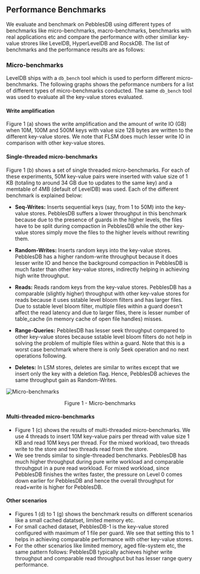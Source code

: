 ## Performance Benchmarks
We evaluate and benchmark on PebblesDB using different types of benchmarks like micro-benchmarks, macro-benchmarks, 
benchmarks with real applications etc and compare the performance with other similiar key-value strores like LevelDB, 
HyperLevelDB and RocskDB. The list of benchmarks and the performance results are as follows:

### Micro-benchmarks
LevelDB ships with a `db_bench` tool which is used to perform different micro-benchmarks. The following graphs shows the peformance
numbers for a list of different types of micro-benchmarks conducted. The same `db_bench` tool was used to evaluate all
the key-value stores evaluated. 

#### Write amplification
Figure 1 (a) shows the write amplification and the amount of write IO (GB) when 10M, 100M and 500M keys with value size 128 bytes 
are written to the different key-value stores. We note that FLSM does much lesser write IO in comparison with other key-value
stores.

#### Single-threaded micro-benchmarks
Figure 1 (b) shows a set of single threaded micro-benchmarks. For each of these experiments, 50M key-value pairs were inserted
with value size of 1 KB (totaling to around 34 GB due to updates to the same key) and a memtable of 4MB (default of LevelDB) 
was used. Each of the different benchmark is explained 
below:  

* **Seq-Writes:** Inserts sequential keys (say, from 1 to 50M) into the key-value stores. PebblesDB suffers a lower throughput in 
this benchmark because due to the presence of guards in the higher levels, the files have to be split during compaction in 
PebblesDB while the other key-value stores simply move the files to the higher levels without rewriting them. 

* **Random-Writes:** Inserts random keys into the key-value stores. PebblesDB has a higher random-write throughput because it does
lesser write IO and hence the background compaction in PebblesDB is much faster than other key-value stores, indirectly helping
in achieving high write throughput. 

* **Reads:** Reads random keys from the key-value stores. PebblesDB has a comparable (slightly higher) throughput with other key-value
stores for reads because it uses sstable level bloom filters and has larger files. Due to sstable level bloom filter, multiple 
files within a guard doesn't affect the read latency and due to larger files, there is lesser number of table_cache (in memory cache
of open file handles) misses. 

* **Range-Queries:** PebblesDB has lesser seek throughput compared to other key-value stores because sstable level bloom filters
do not help in solving the problem of multiple files within a guard. Note that this is a worst case benchmark where there is only
Seek operation and no next operations following.  

* **Deletes:** In LSM stores, deletes are similar to writes except that we insert only the key with a deletion flag. Hence, 
PebblesDB achieves the same throughput gain as Random-Writes. 

![Micro-benchmarks](https://github.com/utsaslab/pebblesdb/blob/master/graphs/micro-all.png)
<p align="center"> Figure 1 - Micro-benchmarks </p>

#### Multi-threaded micro-benchmarks
* Figure 1 (c) shows the results of multi-threaded micro-benchmarks. We use 4 threads to insert 10M key-value pairs per thread with 
value size 1 KB and read 10M keys per thread. For the mixed workload, two threads write to the store and two threads read from 
the store. 
* We see trends similar to single-threaded benchmarks. PebblesDB has much higher throughput during pure write 
workload and comparable throuhgput in a pure read workload. For mixed workload, since PebblesDB finishes the writes faster, 
the pressure on Level 0 comes down earlier for PebblesDB and hence the overall throughput for read+write is higher for PebblesDB.

#### Other scenarios
* Figures 1 (d) to 1 (g) shows the benchmark results on different scenarios like a small cached datatset, limited memory etc. 
* For small cached dataset, PebblesDB-1 is the key-value stored configured with maximum of 1 file per guard. We see that setting
this to 1 helps in achieving comparable performance with other key-value stores.
* For the other scenarios like limited memory, aged file-system etc, the same pattern follows: PebblesDB typically achieves higher 
write throughput and comparable read throughput but has lesser range query performance. 




